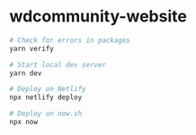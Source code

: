 # wdcommunity-website


```bash
# Check for errors in packages
yarn verify

# Start local dev server
yarn dev

# Deploy on Netlify
npx netlify deploy

# Deploy on now.sh
npx now
```

